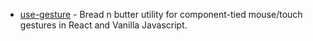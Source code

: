 - [use-gesture](https://github.com/pmndrs/use-gesture) - Bread n butter utility for component-tied mouse/touch gestures in React and Vanilla Javascript.
